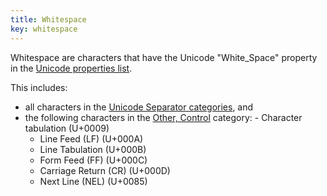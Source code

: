 ```yaml
---
title: Whitespace
key: whitespace
---
```


Whitespace are characters that have the Unicode "White_Space" property in the [Unicode properties list](https://www.unicode.org/Public/UCD/latest/ucd/PropList.txt).

This includes: 
- all characters in the [Unicode Separator categories](https://www.unicode.org/versions/Unicode11.0.0/ch04.pdf#G134153), and
- the following characters in the [Other, Control](https://www.unicode.org/versions/Unicode11.0.0/ch04.pdf#G134153) category:    - Character tabulation (U+0009)
   - Line Feed (LF) (U+000A)
   - Line Tabulation (U+000B)
   - Form Feed (FF) (U+000C)
   - Carriage Return (CR) (U+000D)
   - Next Line (NEL) (U+0085)
